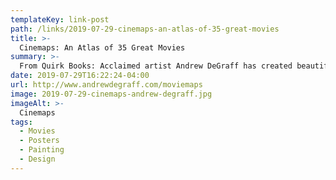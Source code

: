```yaml
---
templateKey: link-post
path: /links/2019-07-29-cinemaps-an-atlas-of-35-great-movies
title: >-
  Cinemaps: An Atlas of 35 Great Movies
summary: >-
  From Quirk Books: Acclaimed artist Andrew DeGraff has created beautiful hand-painted maps of all your favorite films, from King Kong and North by Northwest to The Princess Bride, Fargo, Pulp Fiction, even The Breakfast Club—with the routes of major characters charted in meticulous cartographic detail.
date: 2019-07-29T16:22:24-04:00
url: http://www.andrewdegraff.com/moviemaps
image: 2019-07-29-cinemaps-andrew-degraff.jpg
imageAlt: >-
  Cinemaps
tags:
  - Movies
  - Posters
  - Painting
  - Design
---
```

